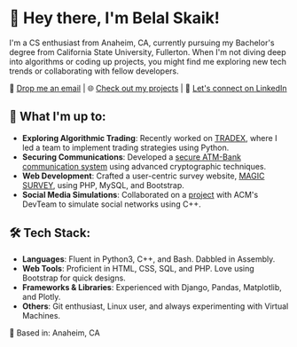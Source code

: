 # 👋 Hey there, I'm Belal Skaik!

I'm a CS enthusiast from Anaheim, CA, currently pursuing my Bachelor's degree from California State University, Fullerton. When I'm not diving deep into algorithms or coding up projects, you might find me exploring new tech trends or collaborating with fellow developers.

📧 [Drop me an email](mailto:belalaskaik@gmail.com) | 🌐 [Check out my projects](https://github.com/belalaskaik) | 💼 [Let's connect on LinkedIn](https://www.linkedin.com/in/Belal-skaik/)

## 🚀 What I'm up to:

- **Exploring Algorithmic Trading**: Recently worked on [TRADEX](https://github.com/Belalaskaik/TradeX), where I led a team to implement trading strategies using Python.
- **Securing Communications**: Developed a [secure ATM-Bank communication system](https://github.com/danny-garxia/secureBank) using advanced cryptographic techniques.
- **Web Development**: Crafted a user-centric survey website, [MAGIC SURVEY](https://github.com/Belalaskaik/Magic-Survey), using PHP, MySQL, and Bootstrap.
- **Social Media Simulations**: Collaborated on a [project](https://github.com/Belalaskaik/Social-Media-Simulation) with ACM's DevTeam to simulate social networks using C++.

## 🛠 Tech Stack:

- **Languages**: Fluent in Python3, C++, and Bash. Dabbled in Assembly.
- **Web Tools**: Proficient in HTML, CSS, SQL, and PHP. Love using Bootstrap for quick designs.
- **Frameworks & Libraries**: Experienced with Django, Pandas, Matplotlib, and Plotly.
- **Others**: Git enthusiast, Linux user, and always experimenting with Virtual Machines.

📍 Based in: Anaheim, CA
